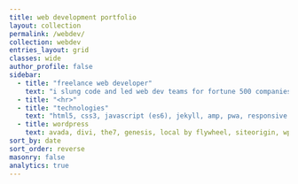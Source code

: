 ```yaml
---
title: web development portfolio
layout: collection
permalink: /webdev/
collection: webdev
entries_layout: grid
classes: wide
author_profile: false
sidebar:
  - title: "freelance web developer"
    text: "i slung code and led web dev teams for fortune 500 companies in a previous life"
  - title: "<hr>"
  - title: "technologies"
    text: "html5, css3, javascript (es6), jekyll, amp, pwa, responsive web design"
  - title: wordpress
    text: avada, divi, the7, genesis, local by flywheel, siteorigin, wpbakery, wordpress.com
sort_by: date
sort_order: reverse
masonry: false
analytics: true
---
```

